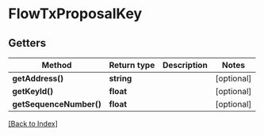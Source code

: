 # FlowTxProposalKey

## Getters

Method | Return type | Description | Notes
------------ | ------------- | ------------- | -------------
**getAddress()** | **string** |  | [optional]
**getKeyId()** | **float** |  | [optional]
**getSequenceNumber()** | **float** |  | [optional]

[[Back to Index]](../index.md)
